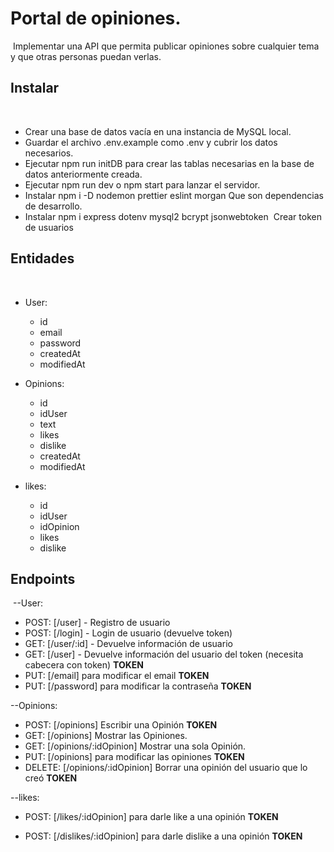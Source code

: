 # Portal de opiniones.

​
Implementar una API que permita publicar opiniones sobre cualquier tema y que otras
personas puedan verlas.
​

## Instalar

​

-   Crear una base de datos vacía en una instancia de MySQL local.
    ​
-   Guardar el archivo .env.example como .env y cubrir los datos necesarios.
    ​
-   Ejecutar npm run initDB para crear las tablas necesarias en la base de datos anteriormente creada.
    ​
-   Ejecutar npm run dev o npm start para lanzar el servidor.
    ​
-   Instalar npm i -D nodemon prettier eslint morgan Que son dependencias de desarrollo.
    ​
-   Instalar npm i express dotenv mysql2 bcrypt jsonwebtoken
    ​
    Crear token de usuarios
    ​

## Entidades

​

-   User:

    -   id
    -   email
    -   password
    -   createdAt
    -   modifiedAt
        ​

-   Opinions:

    -   id
    -   idUser
    -   text
    -   likes
    -   dislike
    -   createdAt
    -   modifiedAt

-   likes:

    -   id
    -   idUser
    -   idOpinion
    -   likes
    -   dislike

## Endpoints

​
--User:​

-   POST: [/user] - Registro de usuario
    ​
-   POST: [/login] - Login de usuario (devuelve token)
    ​
-   GET: [/user/:id] - Devuelve información de usuario
    ​
-   GET: [/user] - Devuelve información del usuario del token (necesita cabecera con token) **TOKEN**
    ​
-   PUT: [/email] para modificar el email **TOKEN**
    ​
-   PUT: [/password] para modificar la contraseña **TOKEN**

--Opinions:

-   POST: [/opinions] Escribir una Opinión **TOKEN**
    ​
-   GET: [/opinions] Mostrar las Opiniones.
    ​
-   GET: [/opinions/:idOpinion] Mostrar una sola Opinión.
    ​
-   PUT: [/opinions] para modificar las opiniones **TOKEN**
    ​
-   DELETE: [/opinions/:idOpinion] Borrar una opinión del usuario que lo creó **TOKEN**

--likes:

-   POST: [/likes/:idOpinion] para darle like a una opinión **TOKEN**

-   POST: [/dislikes/:idOpinion] para darle dislike a una opinión **TOKEN**
